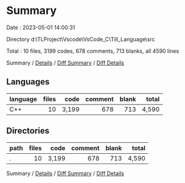 # Summary

Date : 2023-05-01 14:00:31

Directory d:\\TLProject\\Vscode\\VsCode_C\\Till_Language\\src

Total : 10 files,  3199 codes, 678 comments, 713 blanks, all 4590 lines

Summary / [Details](details.md) / [Diff Summary](diff.md) / [Diff Details](diff-details.md)

## Languages
| language | files | code | comment | blank | total |
| :--- | ---: | ---: | ---: | ---: | ---: |
| C++ | 10 | 3,199 | 678 | 713 | 4,590 |

## Directories
| path | files | code | comment | blank | total |
| :--- | ---: | ---: | ---: | ---: | ---: |
| . | 10 | 3,199 | 678 | 713 | 4,590 |

Summary / [Details](details.md) / [Diff Summary](diff.md) / [Diff Details](diff-details.md)